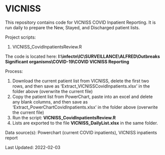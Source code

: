 # VICNISS
This repository contains code for VICNISS COVID Inpatient Reporting. It is run daily to prepare the New, Stayed, and Discharged patient lists.

Project scripts:
1. VICNISS_CovidInpatientsReview.R

The code is located here: __I:\infectn\IC\SURVEILLANCE\ALFRED\Outbreaks Significant organisms\COVID-19\COVID VICNISS Reporting__ 

Process:
1.	Download the current patient list from VICNISS, delete the first two rows, and then save as ‘Extract_VICNISSCovidInpatients.xlsx’ in the folder above (overwrite the current file)
2.	Copy the patient list from PowerChart, paste into an excel and delete any blank columns, and then save as ‘Extract_PowerChartCovidInpatients.xlsx’ in the folder above (overwrite the current file)
3.	Run the script: **VICNISS_CovidInpatientsReview.R**
4.	Lists are exported to the file **VICNISS_DailyList.xlsx** in the same folder. 


Data source(s): Powerchart (current COVID inpatients), VICNISS inpatients report

Last Updated: 2022-02-03